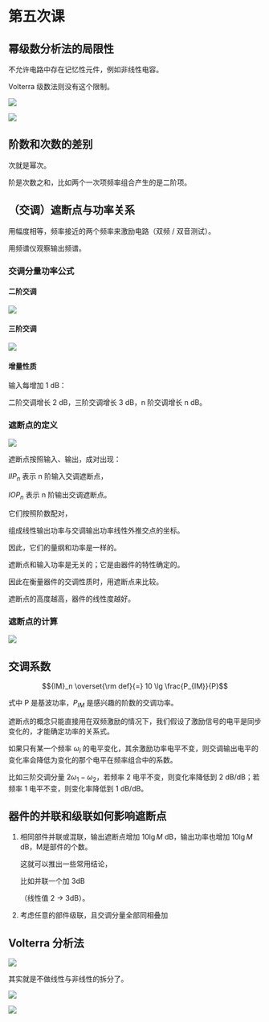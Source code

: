 # 第五次课

## 幂级数分析法的局限性

不允许电路中存在记忆性元件，例如非线性电容。

Volterra 级数法则没有这个限制。

![](../../images/2022-09-23-16-26-06.png)

![](../../images/2022-09-23-16-26-37.png)

## 阶数和次数的差别

次就是幂次。

阶是次数之和，比如两个一次项频率组合产生的是二阶项。

## （交调）遮断点与功率关系

用幅度相等，频率接近的两个频率来激励电路（双频 / 双音测试）。

用频谱仪观察输出频谱。

### 交调分量功率公式

#### 二阶交调

![](../../images/2022-09-23-16-47-33.png)

#### 三阶交调

![](../../images/2022-09-23-16-47-11.png)

#### 增量性质

输入每增加 1 dB：

二阶交调增长 2 dB，三阶交调增长 3 dB，n 阶交调增长 n dB。

### 遮断点的定义

![](../../images/2022-09-23-16-49-58.png)

遮断点按照输入、输出，成对出现：

${IIP}_n$ 表示 n 阶输入交调遮断点，

${IOP}_n$ 表示 n 阶输出交调遮断点。

它们按照阶数配对，

组成线性输出功率与交调输出功率线性外推交点的坐标。

因此，它们的量纲和功率是一样的。

遮断点和输入功率是无关的；它是由器件的特性确定的。

因此在衡量器件的交调性质时，用遮断点来比较。

遮断点的高度越高，器件的线性度越好。

### 遮断点的计算

![](../../images/2022-09-23-17-03-28.png)

## 交调系数

$${IM}_n \overset{\rm def}{=} 10 \lg \frac{P_{IM}}{P}$$

式中 P 是基波功率，$P_{IM}$ 是感兴趣的阶数的交调功率。

遮断点的概念只能直接用在双频激励的情况下，我们假设了激励信号的电平是同步变化的，才能确定功率的关系式。

如果只有某一个频率 $\omega _i$ 的电平变化，其余激励功率电平不变，则交调输出电平的变化率会降低为变化的那个电平在频率组合中的系数。

比如三阶交调分量 $2\omega _1-\omega _2$，若频率 2 电平不变，则变化率降低到 2 dB/dB；若频率 1 电平不变，则变化率降低到 1 dB/dB。

## 器件的并联和级联如何影响遮断点

1. 相同部件并联或混联，输出遮断点增加 $10\lg M$ dB，输出功率也增加 $10\lg M$ dB，M是部件的个数。
 
   这就可以推出一些常用结论，
   
   比如并联一个加 3dB
   
   （线性值 2 -> 3dB）。
2. 考虑任意的部件级联，且交调分量全部同相叠加

## Volterra 分析法

![](../../images/2022-09-23-17-40-25.png)

其实就是不做线性与非线性的拆分了。

![](../../images/2022-09-23-17-40-54.png)

![](../../images/2022-09-23-17-46-30.png)
